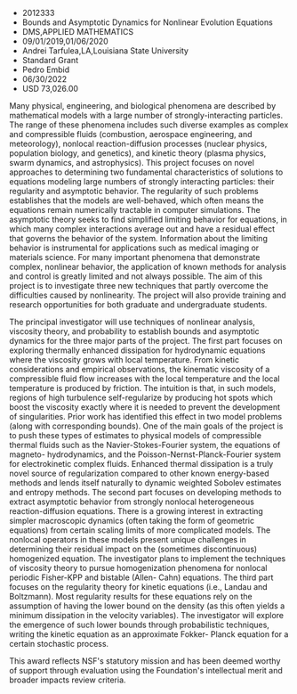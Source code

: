 
* 2012333
* Bounds and Asymptotic Dynamics for Nonlinear Evolution Equations
* DMS,APPLIED MATHEMATICS
* 09/01/2019,01/06/2020
* Andrei Tarfulea,LA,Louisiana State University
* Standard Grant
* Pedro Embid
* 06/30/2022
* USD 73,026.00

Many physical, engineering, and biological phenomena are described by
mathematical models with a large number of strongly-interacting particles. The
range of these phenomena includes such diverse examples as complex and
compressible fluids (combustion, aerospace engineering, and meteorology),
nonlocal reaction-diffusion processes (nuclear physics, population biology, and
genetics), and kinetic theory (plasma physics, swarm dynamics, and
astrophysics). This project focuses on novel approaches to determining two
fundamental characteristics of solutions to equations modeling large numbers of
strongly interacting particles: their regularity and asymptotic behavior. The
regularity of such problems establishes that the models are well-behaved, which
often means the equations remain numerically tractable in computer simulations.
The asymptotic theory seeks to find simplified limiting behavior for equations,
in which many complex interactions average out and have a residual effect that
governs the behavior of the system. Information about the limiting behavior is
instrumental for applications such as medical imaging or materials science. For
many important phenomena that demonstrate complex, nonlinear behavior, the
application of known methods for analysis and control is greatly limited and not
always possible. The aim of this project is to investigate three new techniques
that partly overcome the difficulties caused by nonlinearity. The project will
also provide training and research opportunities for both graduate and
undergraduate students.

The principal investigator will use techniques of nonlinear analysis, viscosity
theory, and probability to establish bounds and asymptotic dynamics for the
three major parts of the project. The first part focuses on exploring thermally
enhanced dissipation for hydrodynamic equations where the viscosity grows with
local temperature. From kinetic considerations and empirical observations, the
kinematic viscosity of a compressible fluid flow increases with the local
temperature and the local temperature is produced by friction. The intuition is
that, in such models, regions of high turbulence self-regularize by producing
hot spots which boost the viscosity exactly where it is needed to prevent the
development of singularities. Prior work has identified this effect in two model
problems (along with corresponding bounds). One of the main goals of the project
is to push these types of estimates to physical models of compressible thermal
fluids such as the Navier-Stokes-Fourier system, the equations of magneto-
hydrodynamics, and the Poisson-Nernst-Planck-Fourier system for electrokinetic
complex fluids. Enhanced thermal dissipation is a truly novel source of
regularization compared to other known energy-based methods and lends itself
naturally to dynamic weighted Sobolev estimates and entropy methods. The second
part focuses on developing methods to extract asymptotic behavior from strongly
nonlocal heterogeneous reaction-diffusion equations. There is a growing interest
in extracting simpler macroscopic dynamics (often taking the form of geometric
equations) from certain scaling limits of more complicated models. The nonlocal
operators in these models present unique challenges in determining their
residual impact on the (sometimes discontinuous) homogenized equation. The
investigator plans to implement the techniques of viscosity theory to pursue
homogenization phenomena for nonlocal periodic Fisher-KPP and bistable (Allen-
Cahn) equations. The third part focuses on the regularity theory for kinetic
equations (i.e., Landau and Boltzmann). Most regularity results for these
equations rely on the assumption of having the lower bound on the density (as
this often yields a minimum dissipation in the velocity variables). The
investigator will explore the emergence of such lower bounds through
probabilistic techniques, writing the kinetic equation as an approximate Fokker-
Planck equation for a certain stochastic process.

This award reflects NSF's statutory mission and has been deemed worthy of
support through evaluation using the Foundation's intellectual merit and broader
impacts review criteria.
